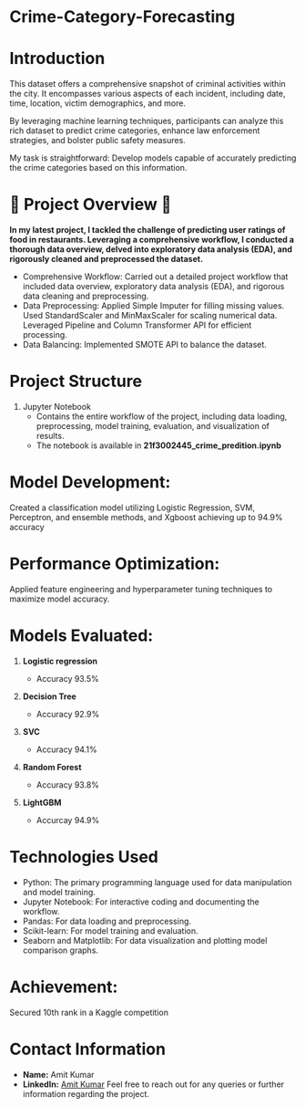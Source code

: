 # Crime-Category-Forecasting

# Introduction
This dataset offers a comprehensive snapshot of criminal activities within the city. It encompasses various aspects of each incident, including date, time, location, victim demographics, and more.

By leveraging machine learning techniques, participants can analyze this rich dataset to predict crime categories, enhance law enforcement strategies, and bolster public safety measures.

My task is straightforward: Develop models capable of accurately predicting the crime categories based on this information.

# 🚀 Project Overview 🚀

**In my latest project, I tackled the challenge of predicting user ratings of food in restaurants. Leveraging a comprehensive workflow, I conducted a thorough data overview, delved into exploratory data analysis (EDA), and rigorously cleaned and preprocessed the dataset.**

- Comprehensive Workflow: Carried out a detailed project workflow that included data overview, exploratory data analysis (EDA), and rigorous data cleaning and preprocessing.
- Data Preprocessing: Applied Simple Imputer for filling missing values. Used StandardScaler and MinMaxScaler for scaling numerical data. Leveraged Pipeline and Column Transformer API for efficient processing.  
- Data Balancing: Implemented SMOTE API to balance the dataset.
  
# Project Structure
1. Jupyter Notebook
   - Contains the entire workflow of the project, including data loading, preprocessing, model training, evaluation, and visualization of results.
   - The notebook is available in **21f3002445_crime_predition.ipynb**
  

# Model Development: 
Created a classification model utilizing Logistic Regression, SVM, Perceptron, and ensemble methods, and Xgboost achieving up to 94.9% accuracy

# Performance Optimization: 
Applied feature engineering and hyperparameter tuning techniques to maximize model accuracy.

# Models Evaluated:
1. **Logistic regression**
   - Accuracy 93.5%
2. **Decision Tree**
   - Accuracy 92.9%
3. **SVC**
   - Accuracy 94.1%
4. **Random Forest**
   - Accuracy 93.8%
   
5. **LightGBM**
   - Accurcay 94.9%
  
# Technologies Used
   - Python: The primary programming language used for data manipulation and model training.
   - Jupyter Notebook: For interactive coding and documenting the workflow.
   - Pandas: For data loading and preprocessing.
   - Scikit-learn: For model training and evaluation.
   - Seaborn and Matplotlib: For data visualization and plotting model comparison graphs.

# Achievement: 
Secured 10th rank in a Kaggle competition
# Contact Information
- **Name:** Amit Kumar
- **LinkedIn:** [Amit Kumar](https://www.linkedin.com/in/amit-kumar83/)
Feel free to reach out for any queries or further information regarding the project.

